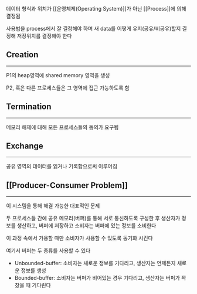 
데이터 형식과 위치가 [[운영체제(Operating System)]]가 아닌 [[Process]]에 의해 결정됨

사용법을 process에서 잘 결정해야 하며 새 data를 어떻게 유지(공유/비공유)할지 결정해 저장위치를 결정해야 한다

## Creation
---
P1의 heap영역에 shared memory 영역을 생성

P2, 혹은 다른 프로세스들은 그 영역에 접근 가능하도록 함

## Termination
---
메모리 해제에 대해 모든 프로세스들의 동의가 요구됨

## Exchange
---
공유 영역의 데이터를 읽거나 기록함으로써 이루어짐


## **[[Producer-Consumer Problem]]**
---
이 시스템을 통해 해결 가능한 대표적인 문제

두 프로세스들 간에 공유 메모리(버퍼)를 통해 서로 통신하도록 구성한 후 생산자가 정보를 생산하고, 버퍼에 저장하고 소비자는 버퍼에 있는 정보를 소비한다

이 과정 속에서 가용할 때만 소비자가 사용할 수 있도록 동기화 시킨다

여기서 버퍼는 두 종류를 사용할 수 있다
+ Unbounded-buffer: 소비자는 새로운 정보를 기다리고, 생산자는 언제든지 새로운 정보를 생성
+ Bounded-buffer: 소비자는 버퍼가 비어있는 경우 기다리고, 생산자는 버퍼가 꽉 찼을 때 기다린다


